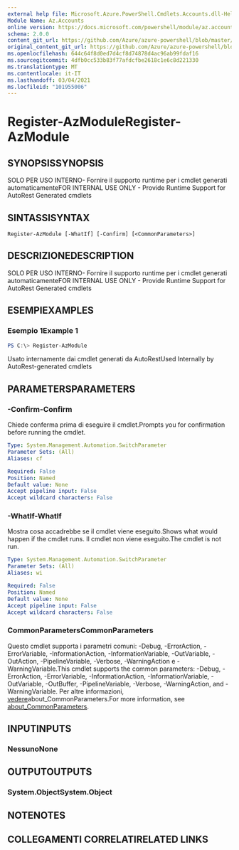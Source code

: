 ```yaml
---
external help file: Microsoft.Azure.PowerShell.Cmdlets.Accounts.dll-Help.xml
Module Name: Az.Accounts
online version: https://docs.microsoft.com/powershell/module/az.accounts/register-azmodule
schema: 2.0.0
content_git_url: https://github.com/Azure/azure-powershell/blob/master/src/Accounts/Accounts/help/Register-AzModule.md
original_content_git_url: https://github.com/Azure/azure-powershell/blob/master/src/Accounts/Accounts/help/Register-AzModule.md
ms.openlocfilehash: 644c64f8d0ed7d4cf8d74878d4ac96ab99fdaf16
ms.sourcegitcommit: 4dfb0cc533b83f77afdcfbe2618c1e6c8d221330
ms.translationtype: MT
ms.contentlocale: it-IT
ms.lasthandoff: 03/04/2021
ms.locfileid: "101955006"
---
```

# <span data-ttu-id="817cc-101">Register-AzModule</span><span class="sxs-lookup"><span data-stu-id="817cc-101">Register-AzModule</span></span>

## <span data-ttu-id="817cc-102">SYNOPSIS</span><span class="sxs-lookup"><span data-stu-id="817cc-102">SYNOPSIS</span></span>
<span data-ttu-id="817cc-103">SOLO PER USO INTERNO- Fornire il supporto runtime per i cmdlet generati automaticamente</span><span class="sxs-lookup"><span data-stu-id="817cc-103">FOR INTERNAL USE ONLY - Provide Runtime Support for AutoRest Generated cmdlets</span></span>

## <span data-ttu-id="817cc-104">SINTASSI</span><span class="sxs-lookup"><span data-stu-id="817cc-104">SYNTAX</span></span>

```
Register-AzModule [-WhatIf] [-Confirm] [<CommonParameters>]
```

## <span data-ttu-id="817cc-105">DESCRIZIONE</span><span class="sxs-lookup"><span data-stu-id="817cc-105">DESCRIPTION</span></span>
<span data-ttu-id="817cc-106">SOLO PER USO INTERNO- Fornire il supporto runtime per i cmdlet generati automaticamente</span><span class="sxs-lookup"><span data-stu-id="817cc-106">FOR INTERNAL USE ONLY - Provide Runtime Support for AutoRest Generated cmdlets</span></span>

## <span data-ttu-id="817cc-107">ESEMPI</span><span class="sxs-lookup"><span data-stu-id="817cc-107">EXAMPLES</span></span>

### <span data-ttu-id="817cc-108">Esempio 1</span><span class="sxs-lookup"><span data-stu-id="817cc-108">Example 1</span></span>
```powershell
PS C:\> Register-AzModule
```

<span data-ttu-id="817cc-109">Usato internamente dai cmdlet generati da AutoRest</span><span class="sxs-lookup"><span data-stu-id="817cc-109">Used Internally by AutoRest-generated cmdlets</span></span>

## <span data-ttu-id="817cc-110">PARAMETERS</span><span class="sxs-lookup"><span data-stu-id="817cc-110">PARAMETERS</span></span>

### <span data-ttu-id="817cc-111">-Confirm</span><span class="sxs-lookup"><span data-stu-id="817cc-111">-Confirm</span></span>
<span data-ttu-id="817cc-112">Chiede conferma prima di eseguire il cmdlet.</span><span class="sxs-lookup"><span data-stu-id="817cc-112">Prompts you for confirmation before running the cmdlet.</span></span>

```yaml
Type: System.Management.Automation.SwitchParameter
Parameter Sets: (All)
Aliases: cf

Required: False
Position: Named
Default value: None
Accept pipeline input: False
Accept wildcard characters: False
```

### <span data-ttu-id="817cc-113">-WhatIf</span><span class="sxs-lookup"><span data-stu-id="817cc-113">-WhatIf</span></span>
<span data-ttu-id="817cc-114">Mostra cosa accadrebbe se il cmdlet viene eseguito.</span><span class="sxs-lookup"><span data-stu-id="817cc-114">Shows what would happen if the cmdlet runs.</span></span> <span data-ttu-id="817cc-115">Il cmdlet non viene eseguito.</span><span class="sxs-lookup"><span data-stu-id="817cc-115">The cmdlet is not run.</span></span>

```yaml
Type: System.Management.Automation.SwitchParameter
Parameter Sets: (All)
Aliases: wi

Required: False
Position: Named
Default value: None
Accept pipeline input: False
Accept wildcard characters: False
```

### <span data-ttu-id="817cc-116">CommonParameters</span><span class="sxs-lookup"><span data-stu-id="817cc-116">CommonParameters</span></span>
<span data-ttu-id="817cc-117">Questo cmdlet supporta i parametri comuni: -Debug, -ErrorAction, -ErrorVariable, -InformationAction, -InformationVariable, -OutVariable, -OutAction, -PipelineVariable, -Verbose, -WarningAction e -WarningVariable.</span><span class="sxs-lookup"><span data-stu-id="817cc-117">This cmdlet supports the common parameters: -Debug, -ErrorAction, -ErrorVariable, -InformationAction, -InformationVariable, -OutVariable, -OutBuffer, -PipelineVariable, -Verbose, -WarningAction, and -WarningVariable.</span></span> <span data-ttu-id="817cc-118">Per altre informazioni, [vedere](http://go.microsoft.com/fwlink/?LinkID=113216)about_CommonParameters.</span><span class="sxs-lookup"><span data-stu-id="817cc-118">For more information, see [about_CommonParameters](http://go.microsoft.com/fwlink/?LinkID=113216).</span></span>

## <span data-ttu-id="817cc-119">INPUT</span><span class="sxs-lookup"><span data-stu-id="817cc-119">INPUTS</span></span>

### <span data-ttu-id="817cc-120">Nessuno</span><span class="sxs-lookup"><span data-stu-id="817cc-120">None</span></span>

## <span data-ttu-id="817cc-121">OUTPUT</span><span class="sxs-lookup"><span data-stu-id="817cc-121">OUTPUTS</span></span>

### <span data-ttu-id="817cc-122">System.Object</span><span class="sxs-lookup"><span data-stu-id="817cc-122">System.Object</span></span>
## <span data-ttu-id="817cc-123">NOTE</span><span class="sxs-lookup"><span data-stu-id="817cc-123">NOTES</span></span>

## <span data-ttu-id="817cc-124">COLLEGAMENTI CORRELATI</span><span class="sxs-lookup"><span data-stu-id="817cc-124">RELATED LINKS</span></span>
